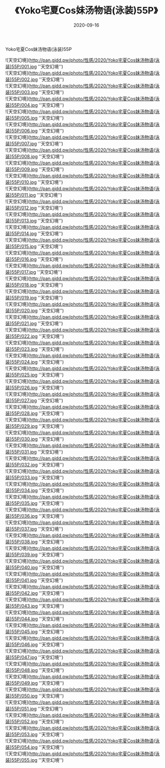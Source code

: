 ﻿---
layout: post
title:  《Yoko宅夏Cos妹汤物语(泳装)55P》
date:   2020-09-16
img: http://pan.gjdd.pw/photo/性感/2020/Yoko宅夏Cos妹汤物语(泳装)55P/000.jpg
categories: [美女, 性感, 泳衣]
---

Yoko宅夏Cos妹汤物语(泳装)55P



![天空幻境](http://pan.gjdd.pw/photo/性感/2020/Yoko宅夏Cos妹汤物语(泳装)55P/001.jpg ''天空幻境'') <br>
![天空幻境](http://pan.gjdd.pw/photo/性感/2020/Yoko宅夏Cos妹汤物语(泳装)55P/002.jpg ''天空幻境'') <br>
![天空幻境](http://pan.gjdd.pw/photo/性感/2020/Yoko宅夏Cos妹汤物语(泳装)55P/003.jpg ''天空幻境'') <br>
![天空幻境](http://pan.gjdd.pw/photo/性感/2020/Yoko宅夏Cos妹汤物语(泳装)55P/004.jpg ''天空幻境'') <br>
![天空幻境](http://pan.gjdd.pw/photo/性感/2020/Yoko宅夏Cos妹汤物语(泳装)55P/005.jpg ''天空幻境'') <br>
![天空幻境](http://pan.gjdd.pw/photo/性感/2020/Yoko宅夏Cos妹汤物语(泳装)55P/006.jpg ''天空幻境'') <br>
![天空幻境](http://pan.gjdd.pw/photo/性感/2020/Yoko宅夏Cos妹汤物语(泳装)55P/007.jpg ''天空幻境'') <br>
![天空幻境](http://pan.gjdd.pw/photo/性感/2020/Yoko宅夏Cos妹汤物语(泳装)55P/008.jpg ''天空幻境'') <br>
![天空幻境](http://pan.gjdd.pw/photo/性感/2020/Yoko宅夏Cos妹汤物语(泳装)55P/009.jpg ''天空幻境'') <br>
![天空幻境](http://pan.gjdd.pw/photo/性感/2020/Yoko宅夏Cos妹汤物语(泳装)55P/010.jpg ''天空幻境'') <br>
![天空幻境](http://pan.gjdd.pw/photo/性感/2020/Yoko宅夏Cos妹汤物语(泳装)55P/011.jpg ''天空幻境'') <br>
![天空幻境](http://pan.gjdd.pw/photo/性感/2020/Yoko宅夏Cos妹汤物语(泳装)55P/012.jpg ''天空幻境'') <br>
![天空幻境](http://pan.gjdd.pw/photo/性感/2020/Yoko宅夏Cos妹汤物语(泳装)55P/013.jpg ''天空幻境'') <br>
![天空幻境](http://pan.gjdd.pw/photo/性感/2020/Yoko宅夏Cos妹汤物语(泳装)55P/014.jpg ''天空幻境'') <br>
![天空幻境](http://pan.gjdd.pw/photo/性感/2020/Yoko宅夏Cos妹汤物语(泳装)55P/015.jpg ''天空幻境'') <br>
![天空幻境](http://pan.gjdd.pw/photo/性感/2020/Yoko宅夏Cos妹汤物语(泳装)55P/016.jpg ''天空幻境'') <br>
![天空幻境](http://pan.gjdd.pw/photo/性感/2020/Yoko宅夏Cos妹汤物语(泳装)55P/017.jpg ''天空幻境'') <br>
![天空幻境](http://pan.gjdd.pw/photo/性感/2020/Yoko宅夏Cos妹汤物语(泳装)55P/018.jpg ''天空幻境'') <br>
![天空幻境](http://pan.gjdd.pw/photo/性感/2020/Yoko宅夏Cos妹汤物语(泳装)55P/019.jpg ''天空幻境'') <br>
![天空幻境](http://pan.gjdd.pw/photo/性感/2020/Yoko宅夏Cos妹汤物语(泳装)55P/020.jpg ''天空幻境'') <br>
![天空幻境](http://pan.gjdd.pw/photo/性感/2020/Yoko宅夏Cos妹汤物语(泳装)55P/021.jpg ''天空幻境'') <br>
![天空幻境](http://pan.gjdd.pw/photo/性感/2020/Yoko宅夏Cos妹汤物语(泳装)55P/022.jpg ''天空幻境'') <br>
![天空幻境](http://pan.gjdd.pw/photo/性感/2020/Yoko宅夏Cos妹汤物语(泳装)55P/023.jpg ''天空幻境'') <br>
![天空幻境](http://pan.gjdd.pw/photo/性感/2020/Yoko宅夏Cos妹汤物语(泳装)55P/024.jpg ''天空幻境'') <br>
![天空幻境](http://pan.gjdd.pw/photo/性感/2020/Yoko宅夏Cos妹汤物语(泳装)55P/025.jpg ''天空幻境'') <br>
![天空幻境](http://pan.gjdd.pw/photo/性感/2020/Yoko宅夏Cos妹汤物语(泳装)55P/026.jpg ''天空幻境'') <br>
![天空幻境](http://pan.gjdd.pw/photo/性感/2020/Yoko宅夏Cos妹汤物语(泳装)55P/027.jpg ''天空幻境'') <br>
![天空幻境](http://pan.gjdd.pw/photo/性感/2020/Yoko宅夏Cos妹汤物语(泳装)55P/028.jpg ''天空幻境'') <br>
![天空幻境](http://pan.gjdd.pw/photo/性感/2020/Yoko宅夏Cos妹汤物语(泳装)55P/029.jpg ''天空幻境'') <br>
![天空幻境](http://pan.gjdd.pw/photo/性感/2020/Yoko宅夏Cos妹汤物语(泳装)55P/030.jpg ''天空幻境'') <br>
![天空幻境](http://pan.gjdd.pw/photo/性感/2020/Yoko宅夏Cos妹汤物语(泳装)55P/031.jpg ''天空幻境'') <br>
![天空幻境](http://pan.gjdd.pw/photo/性感/2020/Yoko宅夏Cos妹汤物语(泳装)55P/032.jpg ''天空幻境'') <br>
![天空幻境](http://pan.gjdd.pw/photo/性感/2020/Yoko宅夏Cos妹汤物语(泳装)55P/033.jpg ''天空幻境'') <br>
![天空幻境](http://pan.gjdd.pw/photo/性感/2020/Yoko宅夏Cos妹汤物语(泳装)55P/034.jpg ''天空幻境'') <br>
![天空幻境](http://pan.gjdd.pw/photo/性感/2020/Yoko宅夏Cos妹汤物语(泳装)55P/035.jpg ''天空幻境'') <br>
![天空幻境](http://pan.gjdd.pw/photo/性感/2020/Yoko宅夏Cos妹汤物语(泳装)55P/036.jpg ''天空幻境'') <br>
![天空幻境](http://pan.gjdd.pw/photo/性感/2020/Yoko宅夏Cos妹汤物语(泳装)55P/037.jpg ''天空幻境'') <br>
![天空幻境](http://pan.gjdd.pw/photo/性感/2020/Yoko宅夏Cos妹汤物语(泳装)55P/038.jpg ''天空幻境'') <br>
![天空幻境](http://pan.gjdd.pw/photo/性感/2020/Yoko宅夏Cos妹汤物语(泳装)55P/039.jpg ''天空幻境'') <br>
![天空幻境](http://pan.gjdd.pw/photo/性感/2020/Yoko宅夏Cos妹汤物语(泳装)55P/040.jpg ''天空幻境'') <br>
![天空幻境](http://pan.gjdd.pw/photo/性感/2020/Yoko宅夏Cos妹汤物语(泳装)55P/041.jpg ''天空幻境'') <br>
![天空幻境](http://pan.gjdd.pw/photo/性感/2020/Yoko宅夏Cos妹汤物语(泳装)55P/042.jpg ''天空幻境'') <br>
![天空幻境](http://pan.gjdd.pw/photo/性感/2020/Yoko宅夏Cos妹汤物语(泳装)55P/043.jpg ''天空幻境'') <br>
![天空幻境](http://pan.gjdd.pw/photo/性感/2020/Yoko宅夏Cos妹汤物语(泳装)55P/044.jpg ''天空幻境'') <br>
![天空幻境](http://pan.gjdd.pw/photo/性感/2020/Yoko宅夏Cos妹汤物语(泳装)55P/045.jpg ''天空幻境'') <br>
![天空幻境](http://pan.gjdd.pw/photo/性感/2020/Yoko宅夏Cos妹汤物语(泳装)55P/046.jpg ''天空幻境'') <br>
![天空幻境](http://pan.gjdd.pw/photo/性感/2020/Yoko宅夏Cos妹汤物语(泳装)55P/047.jpg ''天空幻境'') <br>
![天空幻境](http://pan.gjdd.pw/photo/性感/2020/Yoko宅夏Cos妹汤物语(泳装)55P/048.jpg ''天空幻境'') <br>
![天空幻境](http://pan.gjdd.pw/photo/性感/2020/Yoko宅夏Cos妹汤物语(泳装)55P/049.jpg ''天空幻境'') <br>
![天空幻境](http://pan.gjdd.pw/photo/性感/2020/Yoko宅夏Cos妹汤物语(泳装)55P/050.jpg ''天空幻境'') <br>
![天空幻境](http://pan.gjdd.pw/photo/性感/2020/Yoko宅夏Cos妹汤物语(泳装)55P/051.jpg ''天空幻境'') <br>
![天空幻境](http://pan.gjdd.pw/photo/性感/2020/Yoko宅夏Cos妹汤物语(泳装)55P/052.jpg ''天空幻境'') <br>
![天空幻境](http://pan.gjdd.pw/photo/性感/2020/Yoko宅夏Cos妹汤物语(泳装)55P/053.jpg ''天空幻境'') <br>
![天空幻境](http://pan.gjdd.pw/photo/性感/2020/Yoko宅夏Cos妹汤物语(泳装)55P/054.jpg ''天空幻境'') <br>
![天空幻境](http://pan.gjdd.pw/photo/性感/2020/Yoko宅夏Cos妹汤物语(泳装)55P/055.jpg ''天空幻境'') <br>